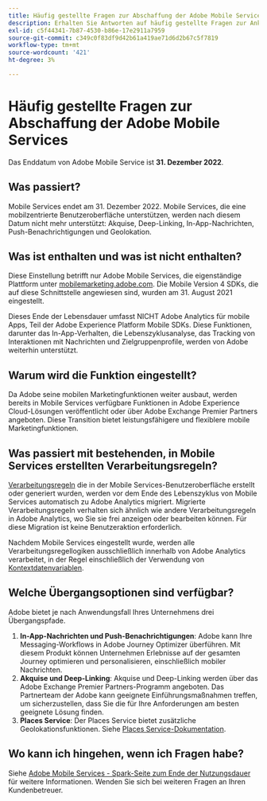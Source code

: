 ```yaml
---
title: Häufig gestellte Fragen zur Abschaffung der Adobe Mobile Services
description: Erhalten Sie Antworten auf häufig gestellte Fragen zur Ankündigung des Lebenszyklusendes für Adobe Mobile Services.
exl-id: c5f44341-7b87-4530-b86e-17e2911a7959
source-git-commit: c349c0f83df9d42b61a419ae71d6d2b67c5f7819
workflow-type: tm+mt
source-wordcount: '421'
ht-degree: 3%

---
```


# Häufig gestellte Fragen zur Abschaffung der Adobe Mobile Services

Das Enddatum von Adobe Mobile Service ist **31. Dezember 2022**.

## Was passiert?

Mobile Services endet am 31. Dezember 2022. Mobile Services, die eine mobilzentrierte Benutzeroberfläche unterstützen, werden nach diesem Datum nicht mehr unterstützt: Akquise, Deep-Linking, In-App-Nachrichten, Push-Benachrichtigungen und Geolokation.

## Was ist enthalten und was ist nicht enthalten?

Diese Einstellung betrifft nur Adobe Mobile Services, die eigenständige Plattform unter [mobilemarketing.adobe.com](https://mobilemarketing.adobe.com). Die Mobile Version 4 SDKs, die auf diese Schnittstelle angewiesen sind, wurden am 31. August 2021 eingestellt.

Dieses Ende der Lebensdauer umfasst NICHT Adobe Analytics für mobile Apps, Teil der Adobe Experience Platform Mobile SDKs. Diese Funktionen, darunter das In-App-Verhalten, die Lebenszyklusanalyse, das Tracking von Interaktionen mit Nachrichten und Zielgruppenprofile, werden von Adobe weiterhin unterstützt.

## Warum wird die Funktion eingestellt?

Da Adobe seine mobilen Marketingfunktionen weiter ausbaut, werden bereits in Mobile Services verfügbare Funktionen in Adobe Experience Cloud-Lösungen veröffentlicht oder über Adobe Exchange Premier Partners angeboten. Diese Transition bietet leistungsfähigere und flexiblere mobile Marketingfunktionen.

## Was passiert mit bestehenden, in Mobile Services erstellten Verarbeitungsregeln?

[Verarbeitungsregeln](https://experienceleague.adobe.com/docs/analytics/admin/admin-tools/processing-rules/processing-rules.html) die in der Mobile Services-Benutzeroberfläche erstellt oder generiert wurden, werden vor dem Ende des Lebenszyklus von Mobile Services automatisch zu Adobe Analytics migriert. Migrierte Verarbeitungsregeln verhalten sich ähnlich wie andere Verarbeitungsregeln in Adobe Analytics, wo Sie sie frei anzeigen oder bearbeiten können. Für diese Migration ist keine Benutzeraktion erforderlich.

Nachdem Mobile Services eingestellt wurde, werden alle Verarbeitungsregellogiken ausschließlich innerhalb von Adobe Analytics verarbeitet, in der Regel einschließlich der Verwendung von [Kontextdatenvariablen](https://experienceleague.adobe.com/docs/analytics/implementation/vars/page-vars/contextdata.html?lang=de).

## Welche Übergangsoptionen sind verfügbar?

Adobe bietet je nach Anwendungsfall Ihres Unternehmens drei Übergangspfade.

1. **In-App-Nachrichten und Push-Benachrichtigungen**: Adobe kann Ihre Messaging-Workflows in Adobe Journey Optimizer überführen. Mit diesem Produkt können Unternehmen Erlebnisse auf der gesamten Journey optimieren und personalisieren, einschließlich mobiler Nachrichten.
1. **Akquise und Deep-Linking**: Akquise und Deep-Linking werden über das Adobe Exchange Premier Partners-Programm angeboten. Das Partnerteam der Adobe kann geeignete Einführungsmaßnahmen treffen, um sicherzustellen, dass Sie die für Ihre Anforderungen am besten geeignete Lösung finden.
1. **Places Service**: Der Places Service bietet zusätzliche Geolokationsfunktionen. Siehe [Places Service-Dokumentation](https://experienceleague.adobe.com/docs/places/using/home.html?lang=de).

## Wo kann ich hingehen, wenn ich Fragen habe?

Siehe [Adobe Mobile Services - Spark-Seite zum Ende der Nutzungsdauer](https://spark.adobe.com/page/C6D30y09zaRpD/) für weitere Informationen. Wenden Sie sich bei weiteren Fragen an Ihren Kundenbetreuer.
